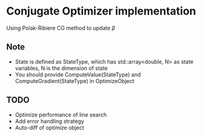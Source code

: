# Conjugate Optimizer implementation
Using Polak-Ribiere CG method to update $\beta$
## Note
* State is defined as StateType<N>, which has std::array<double, N> as state variables, N is the dimension of state
* You should provide ComputeValue(StateType) and ComputeGradient(StateType) in OptimizeObject

## TODO
* Optimize performance of line search
* Add error handling strategy
* Auto-diff of optimize object
